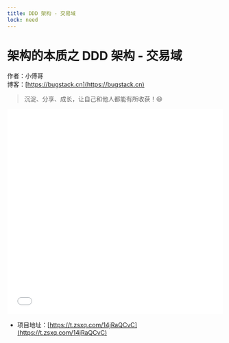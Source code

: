 ```yaml
---
title: DDD 架构 - 交易域
lock: need
---
```


# 架构的本质之 DDD 架构 - 交易域

作者：小傅哥
<br/>博客：[https://bugstack.cn](https://bugstack.cn)

> 沉淀、分享、成长，让自己和他人都能有所收获！😄

<iframe id="B-Video" src="//player.bilibili.com/player.html?aid=234482923&bvid=BV1j8411k7C9&cid=1292535914&p=1" scrolling="no" border="0" frameborder="no" framespacing="0" allowfullscreen="true" width="100%" height="480"> </iframe>

- 项目地址：[https://t.zsxq.com/14jRaQCvC](https://t.zsxq.com/14jRaQCvC)